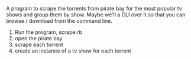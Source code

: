A program to scrape the torrents from pirate bay for the most popular tv shows and group them by show. Maybe we'll a CLI over it so that you can browse / download from the command line.

1. Run the program, scrape.rb
2. open the pirate bay
3. scrape each torrent
4. create an instance of a tv show for each torrent

